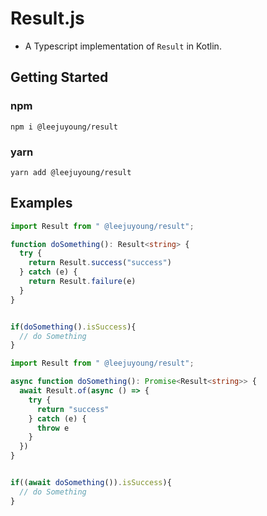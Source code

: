 # Result.js

- A Typescript implementation of `Result` in Kotlin.

## Getting Started

### npm
`npm i @leejuyoung/result`

### yarn
`yarn add @leejuyoung/result`

## Examples

```typescript
import Result from " @leejuyoung/result";

function doSomething(): Result<string> {
  try {
    return Result.success("success")
  } catch (e) {
    return Result.failure(e)
  }
}


if(doSomething().isSuccess){
  // do Something
}
```

```typescript
import Result from " @leejuyoung/result";

async function doSomething(): Promise<Result<string>> {
  await Result.of(async () => {
    try {
      return "success"
    } catch (e) {
      throw e
    }
  })
}


if((await doSomething()).isSuccess){
  // do Something
}
```
